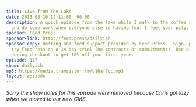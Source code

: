 ```yaml
---
title: Live from the Lake
date: 2015-08-10 12:11:00 -06:00
description: A quick episode from the lake while I walk to the coffee shop and try
  and do some work when everyone else is having fun. I feel your pity.
sponsor: Feed.Press
sponsor-link: http://feed.press/dailyish
sponsor-copy: Hosting and feed support provided by Feed.Press.  Sign-up today and
  try FeedPress on a 14 day trial (no contracts or commitments). Use promo code "dailyish"
  during checkout to get 10% off your first year.
episode: 117
show: dailyish
mp3: https://media.transistor.fm/b16af7cc.mp3
layout: episode
---
```


<em>Sorry the show notes for this episode were removed because Chris got lazy when we moved to our new CMS</em>.
